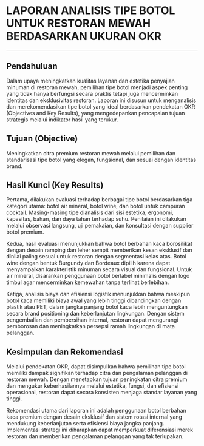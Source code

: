 # LAPORAN ANALISIS TIPE BOTOL UNTUK RESTORAN MEWAH BERDASARKAN UKURAN OKR

---

## Pendahuluan

Dalam upaya meningkatkan kualitas layanan dan estetika penyajian minuman di restoran mewah, pemilihan tipe botol menjadi aspek penting yang tidak hanya berfungsi secara praktis tetapi juga mencerminkan identitas dan eksklusivitas restoran. Laporan ini disusun untuk menganalisis dan merekomendasikan tipe botol yang ideal berdasarkan pendekatan OKR (Objectives and Key Results), yang mengedepankan pencapaian tujuan strategis melalui indikator hasil yang terukur.

## Tujuan (Objective)

Meningkatkan citra premium restoran mewah melalui pemilihan dan standarisasi tipe botol yang elegan, fungsional, dan sesuai dengan identitas brand.

## Hasil Kunci (Key Results)

Pertama, dilakukan evaluasi terhadap berbagai tipe botol berdasarkan tiga kategori utama: botol air mineral, botol wine, dan botol untuk campuran cocktail. Masing-masing tipe dianalisis dari sisi estetika, ergonomi, kapasitas, bahan, dan daya tahan terhadap suhu. Penilaian ini dilakukan melalui observasi langsung, uji pemakaian, dan konsultasi dengan supplier botol premium.

Kedua, hasil evaluasi menunjukkan bahwa botol berbahan kaca borosilikat dengan desain ramping dan leher sempit memberikan kesan eksklusif dan dinilai paling sesuai untuk restoran dengan segmentasi kelas atas. Botol wine dengan bentuk Burgundy dan Bordeaux dipilih karena dapat menyampaikan karakteristik minuman secara visual dan fungsional. Untuk air mineral, disarankan penggunaan botol berlabel minimalis dengan logo timbul agar mencerminkan kemewahan tanpa terlihat berlebihan.

Ketiga, analisis biaya dan efisiensi logistik menunjukkan bahwa meskipun botol kaca memiliki biaya awal yang lebih tinggi dibandingkan dengan plastik atau PET, dalam jangka panjang botol kaca lebih menguntungkan secara brand positioning dan keberlanjutan lingkungan. Dengan sistem pengembalian dan pembersihan internal, restoran dapat mengurangi pemborosan dan meningkatkan persepsi ramah lingkungan di mata pelanggan.

## Kesimpulan dan Rekomendasi

Melalui pendekatan OKR, dapat disimpulkan bahwa pemilihan tipe botol memiliki dampak signifikan terhadap citra dan pengalaman pelanggan di restoran mewah. Dengan menetapkan tujuan peningkatan citra premium dan mengukur keberhasilannya melalui estetika, fungsi, dan efisiensi operasional, restoran dapat secara konsisten menjaga standar layanan yang tinggi.

Rekomendasi utama dari laporan ini adalah penggunaan botol berbahan kaca premium dengan desain eksklusif dan sistem rotasi internal yang mendukung keberlanjutan serta efisiensi biaya jangka panjang. Implementasi strategi ini diharapkan dapat memperkuat diferensiasi merek restoran dan memberikan pengalaman pelanggan yang tak terlupakan.
